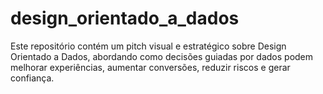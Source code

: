 # design_orientado_a_dados
Este repositório contém um pitch visual e estratégico sobre Design Orientado a Dados, abordando como decisões guiadas por dados podem melhorar experiências, aumentar conversões, reduzir riscos e gerar confiança.
